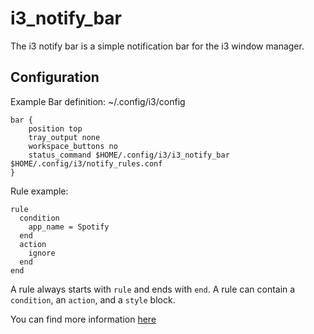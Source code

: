 # i3_notify_bar

The i3 notify bar is a simple notification bar for the i3 window manager.

## Configuration

Example Bar definition:
~/.config/i3/config
```
bar {
    position top
    tray_output none
    workspace_buttons no
    status_command $HOME/.config/i3/i3_notify_bar $HOME/.config/i3/notify_rules.conf
}
```

Rule example:
```
rule
  condition
    app_name = Spotify
  end
  action
    ignore
  end
end
```

A rule always starts with `rule` and ends with `end`. A rule can contain a `condition`, an `action`, and a `style` block.

You can find more information [here](https://github.com/Julian-Alberts/i3_notify_bar/blob/master/config.md)
